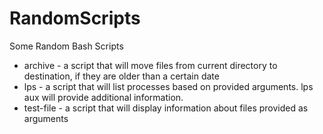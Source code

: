 # RandomScripts
Some Random Bash Scripts

* archive - a script that will move files from current directory to destination, if they are older than a certain date
* lps - a script that will list processes based on provided arguments. lps aux will provide additional information.
* test-file - a script that will display information about files provided as arguments
